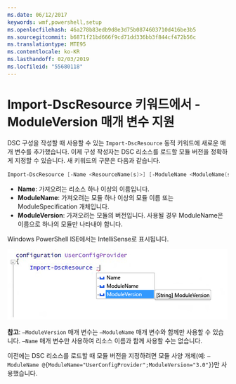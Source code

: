 ```yaml
---
ms.date: 06/12/2017
keywords: wmf,powershell,setup
ms.openlocfilehash: 46a278b83edb9d8e3d75b0874603710d416be3b5
ms.sourcegitcommit: b6871f21bd666f9cd71dd336bb3f844cf472b56c
ms.translationtype: MTE95
ms.contentlocale: ko-KR
ms.lasthandoff: 02/03/2019
ms.locfileid: "55680118"
---
```

# <a name="import-dscresource-keyword-supports--moduleversion-parameter"></a>Import-DscResource 키워드에서 -ModuleVersion 매개 변수 지원

DSC 구성을 작성할 때 사용할 수 있는 `Import-DscResource` 동적 키워드에 새로운 매개 변수를 추가했습니다. 이제 구성 작성자는 DSC 리소스를 로드할 모듈 버전을 정확하게 지정할 수 있습니다. 새 키워드의 구문은 다음과 같습니다.

```powershell
Import-DscResource [-Name <ResourceName(s)>] [-ModuleName <ModuleName(s)>] [-ModuleVersion <ModuleVersion>]
```

* **Name**: 가져오려는 리소스 하나 이상의 이름입니다.
* **ModuleName**: 가져오려는 모듈 하나 이상의 모듈 이름 또는 ModuleSpecification 개체입니다.
* **ModuleVersion**: 가져오려는 모듈의 버전입니다. 사용될 경우 ModuleName은 이름으로 하나의 모듈만 나타내야 합니다.

Windows PowerShell ISE에서는 IntelliSense로 표시됩니다.

![](../images/Import-DscResource-Modversion.jpg)

**참고**: `–ModuleVersion` 매개 변수는 `–ModuleName` 매개 변수와 함께만 사용할 수 있습니다. `–Name` 매개 변수만 사용하여 리소스 이름과 함께 사용할 수는 없습니다.

이전에는 DSC 리소스를 로드할 때 모듈 버전을 지정하려면 모듈 사양 개체(예: `–ModuleName @{ModuleName="UserConfigProvider";ModuleVersion="3.0"}`)만 사용했습니다.
